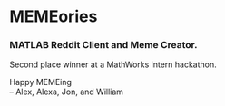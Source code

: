 # MEMEories
### MATLAB Reddit Client and Meme Creator. 
Second place winner at a MathWorks intern hackathon.  

Happy MEMEing  
– Alex, Alexa, Jon, and William

